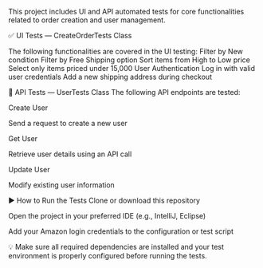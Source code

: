 This project includes UI and API automated tests for core functionalities related to order creation and user management.


✅ UI Tests — CreateOrderTests Class

The following functionalities are covered in the UI testing:
Filter by New condition
Filter by Free Shipping option
Sort items from High to Low price
Select only items priced under 15,000
User Authentication
Log in with valid user credentials
Add a new shipping address during checkout

🔌 API Tests — UserTests Class
The following API endpoints are tested:

Create User

Send a request to create a new user

Get User

Retrieve user details using an API call

Update User

Modify existing user information

▶️ How to Run the Tests
Clone or download this repository

Open the project in your preferred IDE (e.g., IntelliJ, Eclipse)

Add your Amazon login credentials to the configuration or test script

💡 Make sure all required dependencies are installed and your test environment is properly configured before running the tests.
